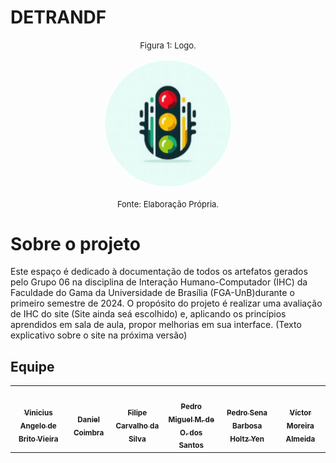 # DETRANDF

<font size="2"><p style="text-align: center">Figura 1: Logo.</p></font>

<p align="center"><img style="border: 2px solid white; border-radius: 117px" img src="https://github.com/Interacao-Humano-Computador/2024.1-DETRANDF/blob/main/assets/images/apple-touch-icon.png?raw=true" width = 40%></p>

<font size="2"><p style="text-align: center">Fonte: Elaboração Própria.</p></font>

# Sobre o projeto
Este espaço é dedicado à documentação de todos os artefatos gerados pelo Grupo 06 na disciplina de Interação Humano-Computador (IHC) da Faculdade do Gama da Universidade de Brasília (FGA-UnB)durante o primeiro semestre de 2024. O propósito do projeto é realizar uma avaliação de IHC do site (Site ainda seá escolhido) e, aplicando os princípios aprendidos em sala de aula, propor melhorias em sua interface. (Texto explicativo sobre o site na próxima versão)

## Equipe

<table>
  <tr>
    <td align="center"><a href="https://github.com/viniciusvieira00"><img style="border-radius: 50%;" src="https://avatars.githubusercontent.com/u/64455111?v=4" width="100px;" alt=""/><br /><sub><b>Vinicius Angelo de Brito Vieira</b></sub></a><br />
    <td align="center"><a href="https://github.com/DanielCoimbra"><img style="border-radius: 50%;" src="https://avatars.githubusercontent.com/u/49206670?v=4" width="100px;" alt=""/><br /><sub><b>Daniel Coimbra</b></sub></a><br /><a href="Link git" title="Rocketseat"></a></td>
    <td align="center"><a href="https://github.com/Filipe-002"><img style="border-radius: 50%;" src="https://avatars.githubusercontent.com/u/90454615?v=4" width="100px;" alt=""/><br /><sub><b>Filipe Carvalho da Silva </b></sub></a><br /><a href="Link git" title="Rocketseat"></a></td>
    <td align="center"><a href="https://github.com/pedromadbr"><img style="border-radius: 50%;" src="https://avatars.githubusercontent.com/u/64806397?v=4" width="100px;" alt=""/><br /><sub><b>Pedro Miguel M. de O. dos Santos</b></sub></a><br />
    <td align="center"><a href="https://github.com/pedroyen21"><img style="border-radius: 50%;" src="https://avatars.githubusercontent.com/u/72281928?v=4" width="100px;" alt=""/><br /><sub><b>Pedro Sena Barbosa Holtz Yen</b></sub></a><br />
    <td align="center"><a href="https://github.com/vitu-moreira"><img style="border-radius: 50%;" src="https://avatars.githubusercontent.com/u/164962834?v=4" width="100px;" alt=""/><br /><sub><b>Víctor Moreira Almeida</b></sub></a><br />
  </tr>
</table>
